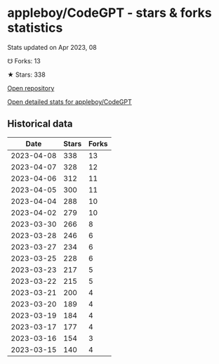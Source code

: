 # appleboy/CodeGPT - stars & forks statistics

Stats updated on Apr 2023, 08

☋ Forks: 13

★ Stars: 338

[Open repository](https://github.com/appleboy/CodeGPT)

[Open detailed stats for appleboy/CodeGPT](https://reviewgithub.com/rep/appleboy/CodeGPT)

## Historical data
| Date | Stars | Forks |
|------|-------|-------|
| 2023-04-08 | 338 | 13 | 
| 2023-04-07 | 328 | 12 | 
| 2023-04-06 | 312 | 11 | 
| 2023-04-05 | 300 | 11 | 
| 2023-04-04 | 288 | 10 | 
| 2023-04-02 | 279 | 10 | 
| 2023-03-30 | 266 | 8 | 
| 2023-03-28 | 246 | 6 | 
| 2023-03-27 | 234 | 6 | 
| 2023-03-25 | 228 | 6 | 
| 2023-03-23 | 217 | 5 | 
| 2023-03-22 | 215 | 5 | 
| 2023-03-21 | 200 | 4 | 
| 2023-03-20 | 189 | 4 | 
| 2023-03-19 | 184 | 4 | 
| 2023-03-17 | 177 | 4 | 
| 2023-03-16 | 154 | 3 | 
| 2023-03-15 | 140 | 4 | 

